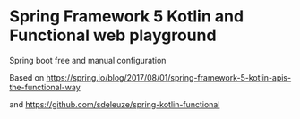 # Spring Framework 5 Kotlin and Functional web playground 

Spring boot free and manual configuration

Based on 
https://spring.io/blog/2017/08/01/spring-framework-5-kotlin-apis-the-functional-way

and 
https://github.com/sdeleuze/spring-kotlin-functional



